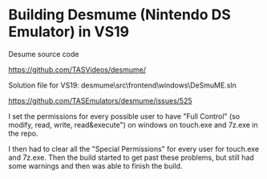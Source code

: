 # Building Desmume (Nintendo DS Emulator) in VS19

Desume source code

https://github.com/TASVideos/desmume/

Solution file for VS19: desmume\src\frontend\windows\DeSmuME.sln

https://github.com/TASEmulators/desmume/issues/525

I set the permissions for every possible user to have "Full Control" (so modify, read, write, read&execute") on windows on touch.exe and 7z.exe in the repo.

I then had to clear all the "Special Permissions" for every user for touch.exe and 7z.exe.
Then the build started to get past these problems, but still had some warnings and then was able to finish the build.
